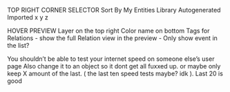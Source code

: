 TOP RIGHT CORNER SELECTOR
  Sort By
  My Entities
  Library
  Autogenerated
  Imported
    x
    y
    z
    
HOVER PREVIEW
  Layer on the top right
  Color name on bottom
  Tags
  for Relations - show the full Relation view in the preview - Only show event in the list?

You shouldn’t be able to test your internet speed on someone else’s user page
Also change it to an object so it dont get all fuxxed up. or maybe only keep X amount of the last. ( the last ten speed tests maybe? idk ). Last 20 is good